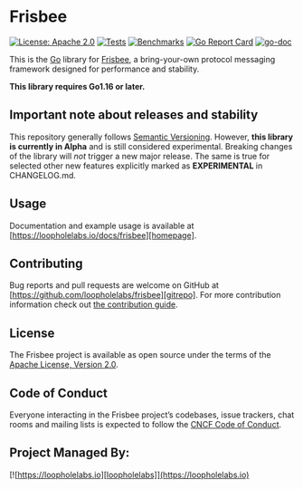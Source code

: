 # Frisbee

[![License: Apache 2.0](https://img.shields.io/badge/License-Apache%202.0-brightgreen.svg)](https://www.apache.org/licenses/LICENSE-2.0)
[![Tests](https://github.com/loopholelabs/frisbee/actions/workflows/tests.yml/badge.svg)](https://github.com/loopholelabs/frisbee/actions/workflows/tests.yml)
[![Benchmarks](https://github.com/loopholelabs/frisbee/actions/workflows/benchmarks.yaml/badge.svg)](https://github.com/loopholelabs/frisbee/actions/workflows/benchmarks.yaml)
[![Go Report Card](https://goreportcard.com/badge/github.com/loopholelabs/frisbee)](https://goreportcard.com/report/github.com/loopholelabs/frisbee)
[![go-doc](https://godoc.org/github.com/loopholelabs/frisbee?status.svg)](https://godoc.org/github.com/loopholelabs/frisbee)

This is the [Go](http://golang.org) library for
[Frisbee](https://loopholelabs.io/docs/frisbee), a bring-your-own protocol messaging framework designed for performance and stability.

**This library requires Go1.16 or later.**

## Important note about releases and stability

This repository generally follows [Semantic
Versioning](https://semver.org/). However, **this library is currently in Alpha** and
is still considered experimental. Breaking changes of the library will _not_ trigger a
new major release. The same is true for selected other new features explicitly marked as
**EXPERIMENTAL** in CHANGELOG.md.

## Usage

Documentation and example usage is available at [https://loopholelabs.io/docs/frisbee][homepage].

## Contributing

Bug reports and pull requests are welcome on GitHub at [https://github.com/loopholelabs/frisbee][gitrepo]. For more contribution information check out [the contribution guide](https://github.com/loopholelabs/frisbee/blob/master/CONTRIBUTING.md).

## License

The Frisbee project is available as open source under the terms of the [Apache License, Version 2.0](http://www.apache.org/licenses/LICENSE-2.0).

## Code of Conduct

Everyone interacting in the Frisbee project’s codebases, issue trackers, chat rooms and mailing lists is expected to follow the [CNCF Code of Conduct](https://github.com/cncf/foundation/blob/master/code-of-conduct.md).

## Project Managed By:

[![https://loopholelabs.io][loopholelabs]](https://loopholelabs.io)

[gitrepo]: https://github.com/loopholelabs/frisbee
[loopholelabs]: https://cdn.loopholelabs.io/loopholelabs/LoopholeLabsLogo.svg
[homepage]: https://loopholelabs.io/docs/frisbee
